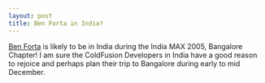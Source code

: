 ```yaml
---
layout: post
title: Ben Forta in India?
---
```


[Ben Forta](http://www.forta.com/) is likely to be in India during the India MAX 2005, Bangalore Chapter! I am sure the ColdFusion Developers in India have a good reason to rejoice and perhaps plan their trip to Bangalore during early to mid December.